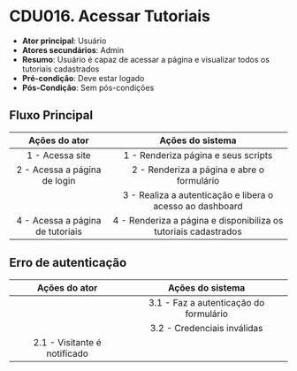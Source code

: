 # CDU016. Acessar Tutoriais

- **Ator principal**: Usuário
- **Atores secundários**: Admin
- **Resumo**: Usuário é capaz de acessar a página e visualizar todos os tutoriais cadastrados
- **Pré-condição**: Deve estar logado
- **Pós-Condição**: Sem pós-condições

## Fluxo Principal
| Ações do ator | Ações do sistema |
| :-----------------: | :-----------------: | 
| 1 - Acessa site | 1 - Renderiza página e seus scripts |  
| 2 - Acessa a página de login | 2 - Renderiza a página e abre o formulário | 
| | 3 - Realiza a autenticação e libera o acesso ao dashboard |  
| 4 - Acessa a página de tutoriais | 4 - Renderiza a página e disponibiliza os tutoriais cadastrados |

## Erro de autenticação
| Ações do ator | Ações do sistema |
| :-----------------: |:-----------------: | 
| | 3.1 - Faz a autenticação do formulário |  
| | 3.2 - Credenciais inválidas |
| 2.1 - Visitante é notificado | |
